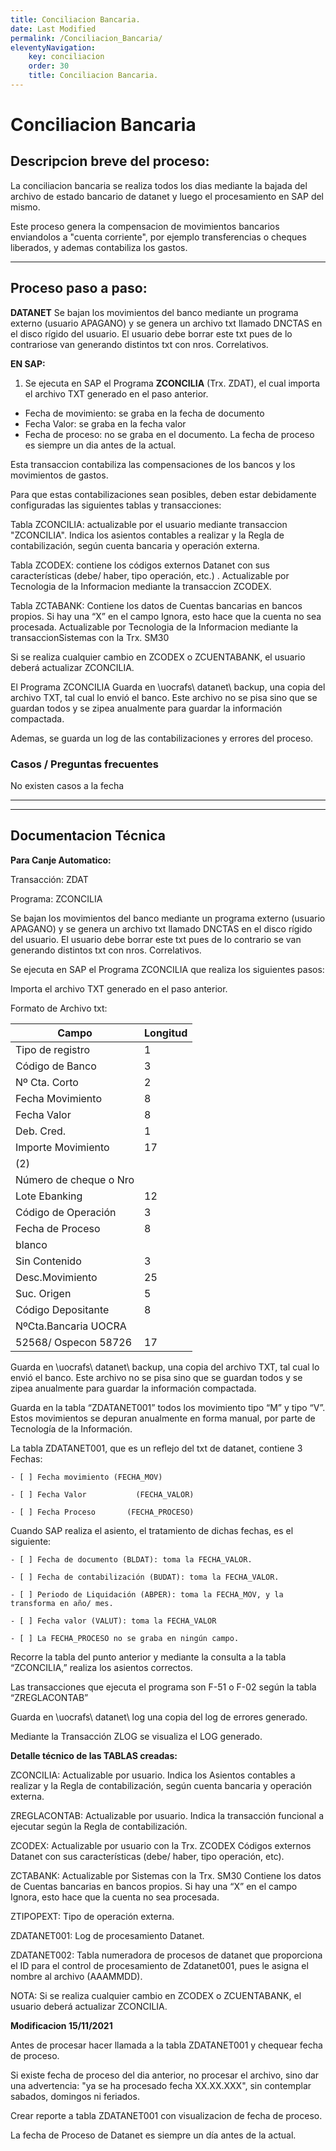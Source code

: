 ```yaml
---
title: Conciliacion Bancaria.
date: Last Modified
permalink: /Conciliacion_Bancaria/
eleventyNavigation:
    key: conciliacion
    order: 30
    title: Conciliacion Bancaria.
---
```

# Conciliacion Bancaria

## Descripcion breve del proceso:

La conciliacion bancaria se realiza todos los dias mediante la bajada del archivo de estado bancario de datanet y luego el procesamiento en SAP del mismo.

Este proceso genera la compensacion de movimientos bancarios enviandolos a "cuenta corriente", por ejemplo transferencias o cheques liberados, y ademas contabiliza los gastos.

---

## Proceso paso a paso:

**DATANET**
Se bajan los movimientos del banco mediante un programa externo (usuario APAGANO) y se  genera un archivo txt llamado DNCTAS en el disco rígido del usuario. El usuario debe borrar este txt pues de lo contrariose van generando distintos txt con nros. Correlativos.

**EN SAP:**

1) Se ejecuta en SAP el Programa **ZCONCILIA** (Trx. ZDAT),  el cual importa el archivo TXT  generado en el paso anterior.

* Fecha de movimiento:  se graba en la fecha de documento
* Fecha Valor: se graba en la fecha valor
* Fecha de proceso: no se graba en el documento. La fecha de proceso es siempre un dia antes de la actual.

Esta transaccion contabiliza las compensaciones de los bancos y los movimientos de gastos.

Para que estas contabilizaciones sean posibles, deben estar debidamente configuradas las siguientes tablas y transacciones:

Tabla ZCONCILIA: actualizable por el usuario mediante transaccion "ZCONCILIA". Indica los asientos contables a realizar y la Regla de contabilización, según cuenta
bancaria y operación externa.

Tabla ZCODEX: contiene los códigos externos Datanet con sus características (debe/ haber, tipo operación, etc.) . Actualizable por Tecnologia de la Informacion mediante la transaccion ZCODEX.

Tabla ZCTABANK:  Contiene los datos de Cuentas bancarias en bancos propios. Si hay una “X” en el campo Ignora, esto hace que la 		cuenta no sea procesada. Actualizable por Tecnologia de la Informacion mediante la transaccionSistemas con la Trx. SM30

Si se realiza cualquier cambio en ZCODEX o ZCUENTABANK, el usuario deberá actualizar ZCONCILIA.

El Programa ZCONCILIA Guarda en \uocrafs\ datanet\ backup, una copia del archivo TXT, tal cual lo envió el banco. Este archivo no se pisa sino que se guardan todos y se zipea anualmente para guardar la información compactada.

Ademas, se guarda un log de las contabilizaciones y errores del proceso.


### Casos / Preguntas frecuentes

No existen casos a la fecha

---

---

## Documentacion Técnica

**Para Canje Automatico:**

Transacción: ZDAT

Programa: ZCONCILIA

Se bajan los movimientos del banco mediante un programa externo (usuario APAGANO) y se  genera un archivo txt llamado DNCTAS en el
disco rígido del usuario. El usuario debe borrar este txt pues de lo contrario se van generando distintos txt con nros. Correlativos.

Se ejecuta en SAP el Programa ZCONCILIA que realiza los siguientes
pasos:

Importa el archivo TXT  generado en el paso anterior.

Formato de Archivo txt:

| **Campo**         | **Longitud** |
| ----------------------- | ------------------ |
| Tipo de registro        | 1                  |
| Código de Banco        | 3                  |
| Nº Cta. Corto          | 2                  |
| Fecha Movimiento        | 8                  |
| Fecha Valor             | 8                  |
| Deb. Cred.              | 1                  |
| Importe Movimiento      | 17                 |
| (2)                     |                    |
| Número de cheque o Nro |                    |
| Lote Ebanking           | 12                 |
| Código de Operación   | 3                  |
| Fecha de Proceso        | 8                  |
| blanco                  |                    |
| Sin Contenido           | 3                  |
| Desc.Movimiento         | 25                 |
| Suc. Origen             | 5                  |
| Código Depositante     | 8                  |
| NºCta.Bancaria UOCRA   |                    |
| 52568/ Ospecon 58726    | 17                 |

Guarda en \uocrafs\ datanet\ backup, una copia del archivo TXT, tal cual lo envió el banco. Este archivo no se pisa sino que se guardan todos y se zipea anualmente para guardar la información compactada.

Guarda en la tabla  “ZDATANET001” todos los movimiento tipo “M” y tipo “V”. Estos movimientos se depuran
anualmente en forma manual, por parte de Tecnología de la Información.

La  tabla ZDATANET001, que es un reflejo del txt de datanet, contiene 3 Fechas:

    - [ ] Fecha movimiento (FECHA_MOV)

    - [ ] Fecha Valor           (FECHA_VALOR)

    - [ ] Fecha Proceso       (FECHA_PROCESO)

Cuando SAP realiza el asiento, el tratamiento de dichas fechas, es el siguiente:

    - [ ] Fecha de documento (BLDAT): toma la FECHA_VALOR.

    - [ ] Fecha de contabilización (BUDAT): toma la FECHA_VALOR.

    - [ ] Periodo de Liquidación (ABPER): toma la FECHA_MOV, y la transforma en año/ mes.

    - [ ] Fecha valor (VALUT): toma la FECHA_VALOR

    - [ ] La FECHA_PROCESO no se graba en ningún campo.

Recorre la tabla del punto anterior y mediante la consulta a la tabla “ZCONCILIA,” realiza los asientos correctos.

Las transacciones que ejecuta el programa son F-51 o F-02 según la tabla “ZREGLACONTAB”

Guarda en \uocrafs\ datanet\ log una copia del log de errores generado.

Mediante la Transacción ZLOG se visualiza el LOG generado.

**Detalle técnico de las TABLAS creadas:**

ZCONCILIA:
Actualizable por usuario.
Indica los Asientos contables a realizar y la Regla de contabilización, según cuenta bancaria y operación externa.

ZREGLACONTAB:
Actualizable por usuario.
Indica la transacción funcional a ejecutar según la Regla de contabilización.

ZCODEX:
Actualizable por usuario con la Trx. ZCODEX
Códigos externos Datanet con sus características (debe/ haber, tipo operación, etc).

ZCTABANK:
Actualizable por Sistemas con la Trx. SM30
Contiene los datos de Cuentas bancarias en bancos propios. Si hay una “X” en el campo Ignora, esto hace que la cuenta no sea procesada.

ZTIPOPEXT:
Tipo de operación externa.

ZDATANET001:
Log de procesamiento Datanet.

ZDATANET002:
Tabla numeradora de procesos de datanet que proporciona el ID para el control de procesamiento de Zdatanet001, pues le asigna el nombre al archivo (AAAMMDD).

NOTA: Si se realiza cualquier cambio en ZCODEX o ZCUENTABANK, el usuario deberá actualizar ZCONCILIA.

**Modificacion 15/11/2021**

Antes de procesar hacer llamada a la tabla ZDATANET001 y chequear fecha de proceso.

Si existe fecha de proceso del dia anterior, no procesar el archivo, sino dar una advertencia: "ya se ha procesado fecha XX.XX.XXX", sin contemplar sabados, domingos ni feriados.

Crear reporte a tabla ZDATANET001 con visualizacion de fecha de proceso.

La fecha de Proceso de
Datanet es siempre un día antes de la actual.
